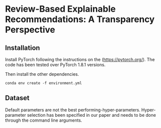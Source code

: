 # Review-Based Explainable Recommendations: A Transparency Perspective

## Installation
Install PyTorch following the instructions on the (https://pytorch.org/). The code has been tested over PyTorch 1.8.1 versions.

Then install the other dependencies.
```
conda env create -f environment.yml
```

## Dataset


Default parameters are not the best performing-hyper-parameters. Hyper-parameter selection has been specified in our paper and needs to be done through the command line arguments.

